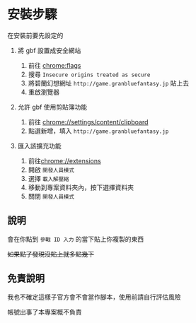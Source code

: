 # 安裝步驟

在安裝前要先設定的

1. 將 gbf 設置成安全網站

    1. 前往 [chrome:flags](chrome:flags)
    2. 搜尋 `Insecure origins treated as secure`
    3. 將碧蘭幻想網址 `http://game.granbluefantasy.jp` 貼上去
    4. 重啟瀏覽器

2. 允許 gbf 使用剪貼簿功能

   1. 前往 [chrome://settings/content/clipboard](chrome://settings/content/clipboard)
   2. 點選新增，填入 `http://game.granbluefantasy.jp`

3. 匯入該擴充功能

    1. 前往[chrome://extensions](chrome://extensions)
    2. 開啟 `開發人員模式`
    3. 選擇 `載入解壓縮`
    4. 移動到專案資料夾內，按下選擇資料夾
    5. 關閉 `開發人員模式`

## 說明

會在你點到 `參戰 ID 入力` 的當下貼上你複製的東西

~~如果點了發現沒貼上就多點幾下~~

## 免責說明

我也不確定這樣子官方會不會當作腳本，使用前請自行評估風險

帳號出事了本專案概不負責
